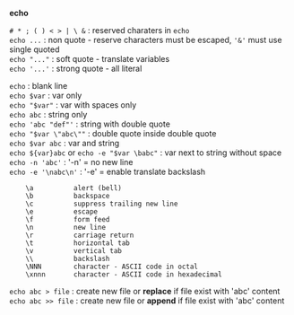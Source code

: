 **echo**  

`# * ; ( ) < > | \ &` : reserved charaters in `echo`  
`echo ...` : non quote - reserve characters must be escaped, `'&'` must use single quoted   
`echo "..."` : soft quote - translate variables  
`echo '...'` : strong quote - all literal  

`echo` : blank line  
`echo $var` : var only  
`echo "$var"` : var with spaces only  
`echo abc` : string only  
`echo 'abc "def"'` : string with double quote  
`echo "$var \"abc\""` : double quote inside double quote  
`echo $var abc` : var and string  
`echo ${var}abc` or `echo -e "$var \babc"`  : var next to string without space  
`echo -n 'abc'` : '-n' = no new line  
`echo -e '\nabc\n'` : '-e' = enable translate backslash  
```
    \a          alert (bell)  
    \b          backspace
    \c          suppress trailing new line
    \e          escape 
    \f          form feed
    \n          new line
    \r          carriage return
    \t          horizontal tab
    \v          vertical tab
    \\          backslash
    \NNN        character - ASCII code in octal
    \xnnn       character - ASCII code in hexadecimal
```
`echo abc > file`  : create new file or **replace** if file exist with 'abc' content  
`echo abc >> file` : create new file or **append**  if file exist with 'abc' content    
